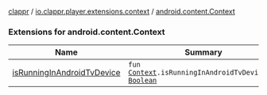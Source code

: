 [clappr](../../index.md) / [io.clappr.player.extensions.context](../index.md) / [android.content.Context](./index.md)

### Extensions for android.content.Context

| Name | Summary |
|---|---|
| [isRunningInAndroidTvDevice](is-running-in-android-tv-device.md) | `fun `[`Context`](https://developer.android.com/reference/android/content/Context.html)`.isRunningInAndroidTvDevice(): `[`Boolean`](https://kotlinlang.org/api/latest/jvm/stdlib/kotlin/-boolean/index.html) |
